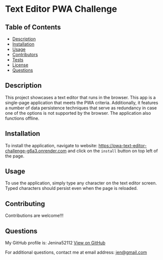 
# Text Editor PWA Challenge    


## Table of Contents
- [Description](#description)
- [Installation](#installation)
- [Usage](#usage)
- [Contributors](#contributing)
- [Tests](#tests)
- [License](#license)
- [Questions](#questions)


## Description
 This project showcases a text editor that runs in the browser. This app is a single-page application that meets the PWA criteria. Additionally, it features a number of data persistence techniques that serve as redundancy in case one of the options is not supported by the browser. The application also functions offline.

## Installation
To install the application, navigate to website: https://pwa-text-editor-challenge-g6a3.onrender.com and click on the `install` button on top left of the page.

## Usage
To use the application, simply type any character on the text editor screen. Typed characters should persist even when the page is reloaded. 

## Contributing
Contributions are welcome!!!

## Questions
  My GitHub profile is: Jenina52112 [View on GitHub](https://github.com/Jenina52112)

  For additional questions, contact me at email address: jen@gmail.com
